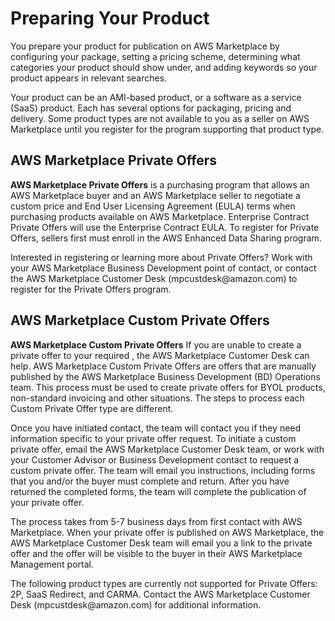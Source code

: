 # Preparing Your Product<a name="PreparingYourProduct"></a>

 You prepare your product for publication on AWS Marketplace by configuring your package, setting a pricing scheme, determining what categories your product should show under, and adding keywords so your product appears in relevant searches\. 

 Your product can be an AMI\-based product, or a software as a service \(SaaS\) product\. Each has several options for packaging, pricing and delivery\. Some product types are not available to you as a seller on AWS Marketplace until you register for the program supporting that product type\. 

## AWS Marketplace Private Offers<a name="AWSMarketplacePrivateOffers"></a>

 **AWS Marketplace Private Offers** is a purchasing program that allows an AWS Marketplace buyer and an AWS Marketplace seller to negotiate a custom price and End User Licensing Agreement \(EULA\) terms when purchasing products available on AWS Marketplace\. Enterprise Contract Private Offers will use the Enterprise Contract EULA\. To register for Private Offers, sellers first must enroll in the AWS Enhanced Data Sharing program\. 

 Interested in registering or learning more about Private Offers? Work with your AWS Marketplace Business Development point of contact, or contact the AWS Marketplace Customer Desk \(mpcustdesk@amazon\.com\) to register for the Private Offers program\. 

## AWS Marketplace Custom Private Offers<a name="AWSMarketplaceCustomPrivateOffers"></a>

 **AWS Marketplace Custom Private Offers** If you are unable to create a private offer to your required , the AWS Marketplace Customer Desk can help\. AWS Marketplace Custom Private Offers are offers that are manually published by the AWS Marketplace Business Development \(BD\) Operations team\. This process must be used to create private offers for BYOL products, non\-standard invoicing and other situations\. The steps to process each Custom Private Offer type are different\. 

 Once you have initiated contact, the team will contact you if they need information specific to your private offer request\. To initiate a custom private offer, email the AWS Marketplace Customer Desk team, or work with your Customer Advisor or Business Development contact to request a custom private offer\. The team will email you instructions, including forms that you and/or the buyer must complete and return\. After you have returned the completed forms, the team will complete the publication of your private offer\. 

 The process takes from 5\-7 business days from first contact with AWS Marketplace\. When your private offer is published on AWS Marketplace, the AWS Marketplace Customer Desk team will email you a link to the private offer and the offer will be visible to the buyer in their AWS Marketplace Management portal\. 

 The following product types are currently not supported for Private Offers: 2P, SaaS Redirect, and CARMA\. Contact the AWS Marketplace Customer Desk \(mpcustdesk@amazon\.com\) for additional information\. 